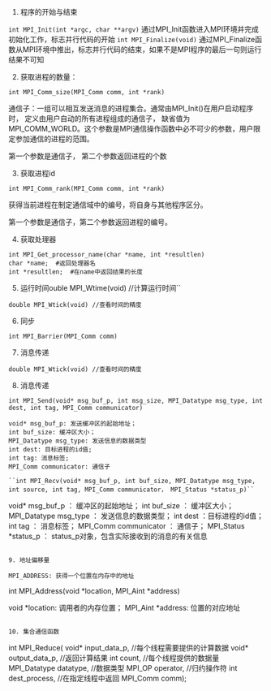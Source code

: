 1. 程序的开始与结束

``int MPI_Init(int *argc, char **argv)``
通过MPI_Init函数进入MPI环境并完成初始化工作，标志并行代码的开始
``int MPI_Finalize(void)``
通过MPI_Finalize函数从MPI环境中推出，标志并行代码的结束，如果不是MPI程序的最后一句则运行结果不可知

2. 获取进程的数量：

``int MPI_Comm_size(MPI_Comm comm, int *rank)``

通信子：一组可以相互发送消息的进程集合。通常由MPI_Init()在用户启动程序时， 定义由用户自动的所有进程组成的通信子， 缺省值为MPI_COMM_WORLD。这个参数是MPI通信操作函数中必不可少的参数，用户限定参加通信的进程的范围。

第一个参数是通信子， 第二个参数返回进程的个数

3. 获取进程id

``int MPI_Comm_rank(MPI_Comm comm, int *rank)``

获得当前进程在制定通信域中的编号，将自身与其他程序区分。  

第一个参数是通信子，第二个参数返回进程的编号。

4. 获取处理器

```
int MPI_Get_processor_name(char *name, int *resultlen)
char *name;  #返回处理器名
int *resultlen;  #在name中返回结果的长度
```

5. 运行时间ouble MPI_Wtime(void) //计算运行时间``

``double MPI_Wtick(void) //查看时间的精度``

6. 同步

``int MPI_Barrier(MPI_Comm comm)``  

7. 消息传递


``double MPI_Wtick(void) //查看时间的精度``

8. 消息传递

``int MPI_Send(void* msg_buf_p, int msg_size, MPI_Datatype msg_type, int dest, int tag, MPI_Comm communicator)``
```
void* msg_buf_p: 发送缓冲区的起始地址；
int buf_size: 缓冲区大小；
MPI_Datatype msg_type: 发送信息的数据类型
int dest: 目标进程的id值;
int tag: 消息标签;
MPI_Comm communicator: 通信子

``int MPI_Recv(void* msg_buf_p, int buf_size, MPI_Datatype msg_type, int source, int tag, MPI_Comm communicator， MPI_Status *status_p)``
```
void* msg_buf_p ： 缓冲区的起始地址；
int buf_size ： 缓冲区大小；
MPI_Datatype msg_type ： 发送信息的数据类型；
int dest ：目标进程的id值；
int tag ： 消息标签；
MPI_Comm communicator ： 通信子；
MPI_Status *status_p ： status_p对象，包含实际接收到的消息的有关信息
```

9. 地址偏移量

MPI_ADDRESS: 获得一个位置在内存中的地址
```
int MPI_Address(void *location, MPI_Aint *address)

void *location: 调用者的内存位置；
MPI_Aint *address: 位置的对应地址
```

10. 集合通信函数
```                                                      
int MPI_Reduce(
    void* input_data_p,     //每个线程需要提供的计算数据
    void* output_data_p,    //返回计算结果
    int count,              //每个线程提供的数据量
    MPI_Datatype datatype,  //数据类型
    MPI_OP operator,        //归约操作符
    int dest_process,       //在指定线程中返回
    MPI_Comm comm);
```
